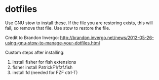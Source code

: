# dotfiles

Use GNU stow to install these. If the file you are restoring exists, this will fail, so remove that file. Use stow <package-name> to restore the file.
  
Credit to Brandon Invergo: http://brandon.invergo.net/news/2012-05-26-using-gnu-stow-to-manage-your-dotfiles.html

Custom steps after installing:
1) install fisher for fish extensions
2) fisher install PatrickF1/fzf.fish
4) install fd (needed for FZF ctrl-T)
